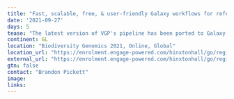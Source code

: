 ```yaml
---
title: "Fast, scalable, free, & user-friendly Galaxy workflows for reference genome assembly"
date: '2021-09-27'
days: 5
tease: "The latest version of VGP's pipeline has been ported to Galaxy."
continent: GL
location: "Biodiversity Genomics 2021, Online, Global"
location_url: "https://enrolment.engage-powered.com/hinxtonhall/go/register.aspx"
external_url: "https://enrolment.engage-powered.com/hinxtonhall/go/register.aspx"
gtn: false
contact: "Brandon Pickett"
image: 
links:
---
```

